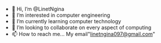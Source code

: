 - 👋 Hi, I’m @LinetNgina
- 👀 I’m interested in computer engineering
- 🌱 I’m currently learning computer technology
- 💞️ I’m looking to collaborate on every aspect of computing
- 📫 How to reach me... My email"linetngina097@gmail.com"

<!---
LinetNgina/LinetNgina is a ✨ special ✨ repository because its `README.md` (this file) appears on your GitHub profile.
You can click the Preview link to take a look at your changes.
--->
